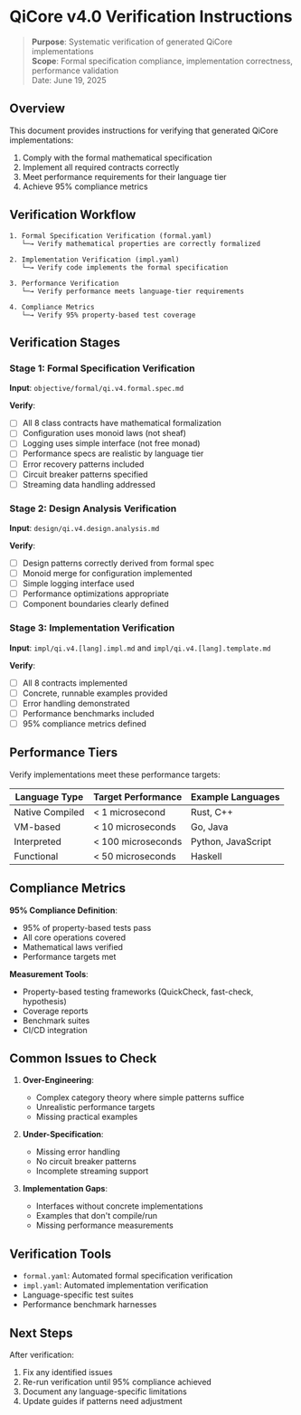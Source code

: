 # QiCore v4.0 Verification Instructions

> **Purpose**: Systematic verification of generated QiCore implementations  
> **Scope**: Formal specification compliance, implementation correctness, performance validation  
> Date: June 19, 2025

## Overview

This document provides instructions for verifying that generated QiCore implementations:
1. Comply with the formal mathematical specification
2. Implement all required contracts correctly
3. Meet performance requirements for their language tier
4. Achieve 95% compliance metrics

## Verification Workflow

```
1. Formal Specification Verification (formal.yaml)
   └─→ Verify mathematical properties are correctly formalized
   
2. Implementation Verification (impl.yaml)
   └─→ Verify code implements the formal specification
   
3. Performance Verification
   └─→ Verify performance meets language-tier requirements
   
4. Compliance Metrics
   └─→ Verify 95% property-based test coverage
```

## Verification Stages

### Stage 1: Formal Specification Verification

**Input**: `objective/formal/qi.v4.formal.spec.md`

**Verify**:
- [ ] All 8 class contracts have mathematical formalization
- [ ] Configuration uses monoid laws (not sheaf)
- [ ] Logging uses simple interface (not free monad)
- [ ] Performance specs are realistic by language tier
- [ ] Error recovery patterns included
- [ ] Circuit breaker patterns specified
- [ ] Streaming data handling addressed

### Stage 2: Design Analysis Verification

**Input**: `design/qi.v4.design.analysis.md`

**Verify**:
- [ ] Design patterns correctly derived from formal spec
- [ ] Monoid merge for configuration implemented
- [ ] Simple logging interface used
- [ ] Performance optimizations appropriate
- [ ] Component boundaries clearly defined

### Stage 3: Implementation Verification

**Input**: `impl/qi.v4.[lang].impl.md` and `impl/qi.v4.[lang].template.md`

**Verify**:
- [ ] All 8 contracts implemented
- [ ] Concrete, runnable examples provided
- [ ] Error handling demonstrated
- [ ] Performance benchmarks included
- [ ] 95% compliance metrics defined

## Performance Tiers

Verify implementations meet these performance targets:

| Language Type | Target Performance | Example Languages |
|--------------|-------------------|-------------------|
| Native Compiled | < 1 microsecond | Rust, C++ |
| VM-based | < 10 microseconds | Go, Java |
| Interpreted | < 100 microseconds | Python, JavaScript |
| Functional | < 50 microseconds | Haskell |

## Compliance Metrics

**95% Compliance Definition**:
- 95% of property-based tests pass
- All core operations covered
- Mathematical laws verified
- Performance targets met

**Measurement Tools**:
- Property-based testing frameworks (QuickCheck, fast-check, hypothesis)
- Coverage reports
- Benchmark suites
- CI/CD integration

## Common Issues to Check

1. **Over-Engineering**:
   - Complex category theory where simple patterns suffice
   - Unrealistic performance targets
   - Missing practical examples

2. **Under-Specification**:
   - Missing error handling
   - No circuit breaker patterns
   - Incomplete streaming support

3. **Implementation Gaps**:
   - Interfaces without concrete implementations
   - Examples that don't compile/run
   - Missing performance measurements

## Verification Tools

- `formal.yaml`: Automated formal specification verification
- `impl.yaml`: Automated implementation verification
- Language-specific test suites
- Performance benchmark harnesses

## Next Steps

After verification:
1. Fix any identified issues
2. Re-run verification until 95% compliance achieved
3. Document any language-specific limitations
4. Update guides if patterns need adjustment 
